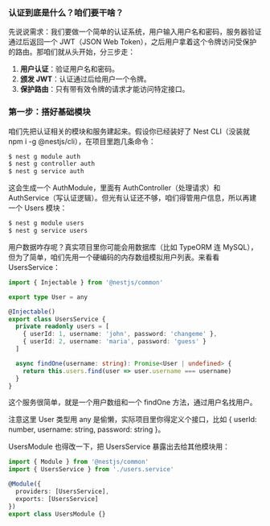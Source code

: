 ### 认证到底是什么？咱们要干啥？

先说说需求：我们要做一个简单的认证系统，用户输入用户名和密码，服务器验证通过后返回一个 JWT（JSON Web Token），之后用户拿着这个令牌访问受保护的路由。那咱们就从头开始，分三步走：

1. **用户认证**：验证用户名和密码。
2. **颁发 JWT**：认证通过后给用户一个令牌。
3. **保护路由**：只有带有效令牌的请求才能访问特定接口。



### 第一步：搭好基础模块

咱们先把认证相关的模块和服务建起来。假设你已经装好了 Nest CLI（没装就 npm i -g @nestjs/cli），在项目里跑几条命令：

```bash
$ nest g module auth
$ nest g controller auth
$ nest g service auth
```

这会生成一个 AuthModule，里面有 AuthController（处理请求）和 AuthService（写认证逻辑）。但光有认证还不够，咱们得管用户信息，所以再建一个 Users 模块：

```bash
$ nest g module users
$ nest g service users
```

用户数据咋存呢？真实项目里你可能会用数据库（比如 TypeORM 连 MySQL），但为了简单，咱们先用一个硬编码的内存数组模拟用户列表。来看看 UsersService：

```ts
import { Injectable } from '@nestjs/common'

export type User = any

@Injectable()
export class UsersService {
  private readonly users = [
    { userId: 1, username: 'john', password: 'changeme' },
    { userId: 2, username: 'maria', password: 'guess' }
  ]

  async findOne(username: string): Promise<User | undefined> {
    return this.users.find(user => user.username === username)
  }
}
```

这个服务很简单，就是一个用户数组和一个 findOne 方法，通过用户名找用户。

注意这里 User 类型用 any 是偷懒，实际项目里你得定义个接口，比如 { userId: number, username: string, password: string }。

UsersModule 也得改一下，把 UsersService 暴露出去给其他模块用：

```ts
import { Module } from '@nestjs/common'
import { UsersService } from './users.service'

@Module({
  providers: [UsersService],
  exports: [UsersService]
})
export class UsersModule {}
```

